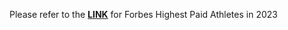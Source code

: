Please refer to the [**LINK**](https://public.tableau.com/app/profile/findyourwally/viz/Test_17178373385330/1) for Forbes Highest Paid Athletes in 2023
